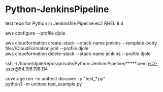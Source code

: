 # Python-JenkinsPipeline
test repo for Python in Jenkinsfile Pipeline ec2 RHEL 8.4

aws configure --profile djole

aws cloudformation create-stack --stack-name jenkins --template-body file://CloudFormation.yml --profile djole \
aws cloudformation delete-stack --stack-name jenkins --profile djole

ssh -i /home/djole/repos/private/Python-JenkinsPipeline/*****.pem ec2-user@54.196.198.114

coverage run -m unittest discover -p "test_*.py" \
python3 -m unittest test_example.py